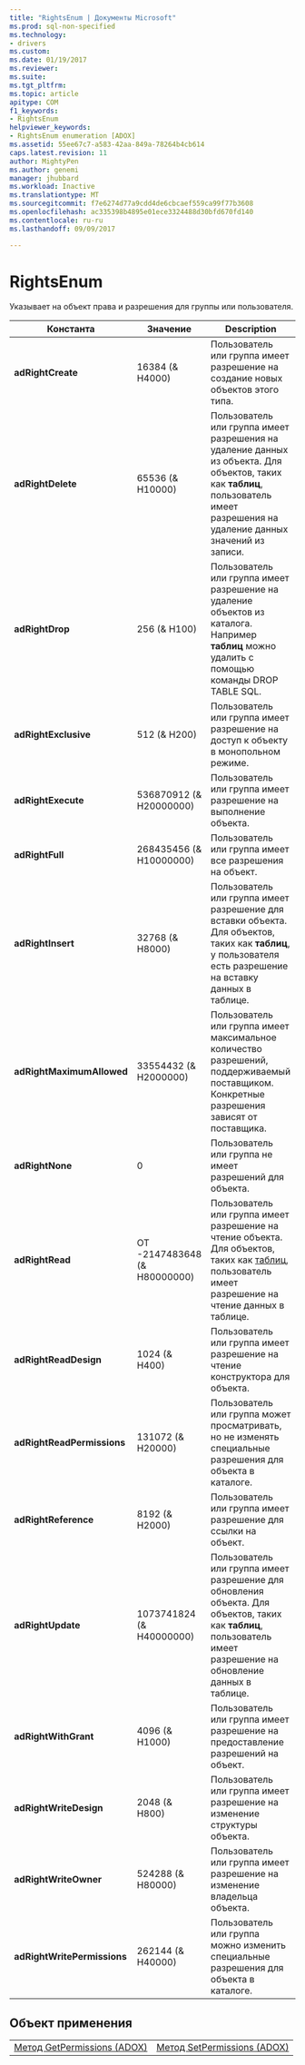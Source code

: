 ```yaml
---
title: "RightsEnum | Документы Microsoft"
ms.prod: sql-non-specified
ms.technology:
- drivers
ms.custom: 
ms.date: 01/19/2017
ms.reviewer: 
ms.suite: 
ms.tgt_pltfrm: 
ms.topic: article
apitype: COM
f1_keywords:
- RightsEnum
helpviewer_keywords:
- RightsEnum enumeration [ADOX]
ms.assetid: 55ee67c7-a583-42aa-849a-78264b4cb614
caps.latest.revision: 11
author: MightyPen
ms.author: genemi
manager: jhubbard
ms.workload: Inactive
ms.translationtype: MT
ms.sourcegitcommit: f7e6274d77a9cdd4de6cbcaef559ca99f77b3608
ms.openlocfilehash: ac335398b4895e01ece3324488d30bfd670fd140
ms.contentlocale: ru-ru
ms.lasthandoff: 09/09/2017

---
```

# <a name="rightsenum"></a>RightsEnum
Указывает на объект права и разрешения для группы или пользователя.  
  
|Константа|Значение|Description|  
|--------------|-----------|-----------------|  
|**adRightCreate**|16384 (& H4000)|Пользователь или группа имеет разрешение на создание новых объектов этого типа.|  
|**adRightDelete**|65536 (& H10000)|Пользователь или группа имеет разрешения на удаление данных из объекта. Для объектов, таких как **таблиц**, пользователь имеет разрешения на удаление данных значений из записи.|  
|**adRightDrop**|256 (& H100)|Пользователь или группа имеет разрешение на удаление объектов из каталога. Например **таблиц** можно удалить с помощью команды DROP TABLE SQL.|  
|**adRightExclusive**|512 (& H200)|Пользователь или группа имеет разрешение на доступ к объекту в монопольном режиме.|  
|**adRightExecute**|536870912 (& H20000000)|Пользователь или группа имеет разрешение на выполнение объекта.|  
|**adRightFull**|268435456 (& H10000000)|Пользователь или группа имеет все разрешения на объект.|  
|**adRightInsert**|32768 (& H8000)|Пользователь или группа имеет разрешение для вставки объекта. Для объектов, таких как **таблиц**, у пользователя есть разрешение на вставку данных в таблице.|  
|**adRightMaximumAllowed**|33554432 (& H2000000)|Пользователь или группа имеет максимальное количество разрешений, поддерживаемый поставщиком. Конкретные разрешения зависят от поставщика.|  
|**adRightNone**|0|Пользователь или группа не имеет разрешений для объекта.|  
|**adRightRead**|ОТ -2147483648 (& H80000000)|Пользователь или группа имеет разрешение на чтение объекта. Для объектов, таких как [таблиц](../../../ado/reference/adox-api/table-object-adox.md), пользователь имеет разрешение на чтение данных в таблице.|  
|**adRightReadDesign**|1024 (& H400)|Пользователь или группа имеет разрешение на чтение конструктора для объекта.|  
|**adRightReadPermissions**|131072 (& H20000)|Пользователь или группа может просматривать, но не изменять специальные разрешения для объекта в каталоге.|  
|**adRightReference**|8192 (& H2000)|Пользователь или группа имеет разрешение для ссылки на объект.|  
|**adRightUpdate**|1073741824 (& H40000000)|Пользователь или группа имеет разрешение для обновления объекта. Для объектов, таких как **таблиц**, пользователь имеет разрешение на обновление данных в таблице.|  
|**adRightWithGrant**|4096 (& H1000)|Пользователь или группа имеет разрешение на предоставление разрешений на объект.|  
|**adRightWriteDesign**|2048 (& H800)|Пользователь или группа имеет разрешение на изменение структуры объекта.|  
|**adRightWriteOwner**|524288 (& H80000)|Пользователь или группа имеет разрешение на изменение владельца объекта.|  
|**adRightWritePermissions**|262144 (& H40000)|Пользователь или группа можно изменить специальные разрешения для объекта в каталоге.|  
  
## <a name="applies-to"></a>Объект применения  
  
|||  
|-|-|  
|[Метод GetPermissions (ADOX)](../../../ado/reference/adox-api/getpermissions-method-adox.md)|[Метод SetPermissions (ADOX)](../../../ado/reference/adox-api/setpermissions-method-adox.md)|

